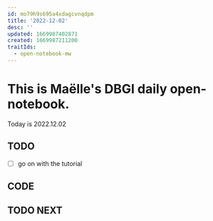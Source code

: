 ```yaml
---
id: mo79h9s695a4xdagcvnqdpm
title: '2022-12-02'
desc: ''
updated: 1669987402871
created: 1669987211200
traitIds:
  - open-notebook-mw
---
```



# This is Maëlle's DBGI daily open-notebook.

Today is 2022.12.02


## TODO

- [ ] go on with the tutorial

## CODE



## TODO NEXT


